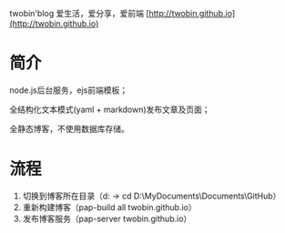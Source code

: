 twobin'blog 爱生活，爱分享，爱前端 [http://twobin.github.io](http://twobin.github.io)

简介
======

node.js后台服务，ejs前端模板；

全结构化文本模式(yaml + markdown)发布文章及页面；

全静态博客，不使用数据库存储。

流程
======

1. 切换到博客所在目录（d: -> cd D:\MyDocuments\Documents\GitHub）
2. 重新构建博客（pap-build all twobin.github.io）
3. 发布博客服务（pap-server twobin.github.io）

